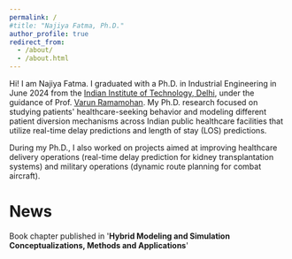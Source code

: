 ```yaml
---
permalink: /
#title: "Najiya Fatma, Ph.D."
author_profile: true
redirect_from: 
  - /about/
  - /about.html
---
```


Hi! I am Najiya Fatma. I graduated with a Ph.D. in Industrial Engineering in June 2024 from the [Indian Institute of Technology, Delhi](https://home.iitd.ac.in/), under the guidance of Prof. [Varun Ramamohan](https://web.iitd.ac.in/~varunr/). My Ph.D. research focused on studying patients' healthcare-seeking behavior and modeling different patient diversion mechanisms across Indian public healthcare facilities that utilize real-time delay predictions and length of stay (LOS) predictions. 

During my Ph.D., I also worked on projects aimed at improving healthcare delivery operations (real-time delay prediction for kidney transplantation systems) and military operations (dynamic route planning for combat aircraft).


News
======

Book chapter published in '**Hybrid Modeling and Simulation Conceptualizations, Methods and Applications**'
